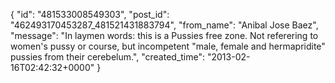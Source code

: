  {
   "id": "481533008549303",
   "post_id": "462493170453287_481521431883794",
   "from_name": "Anibal Jose Baez",
   "message": "In laymen words: this is a Pussies free zone. Not referering to women's pussy or course, but incompetent \"male, female and hermapridite\" pussies from their cerebelum.",
   "created_time": "2013-02-16T02:42:32+0000"
 }
